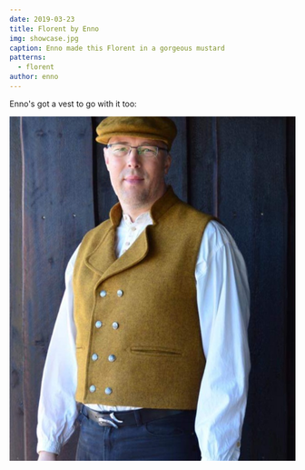 ```yaml
---
date: 2019-03-23
title: Florent by Enno
img: showcase.jpg
caption: Enno made this Florent in a gorgeous mustard
patterns:
  - florent
author: enno
---
```


Enno's got a vest to go with it too:

![Cap and vest](2.jpg)